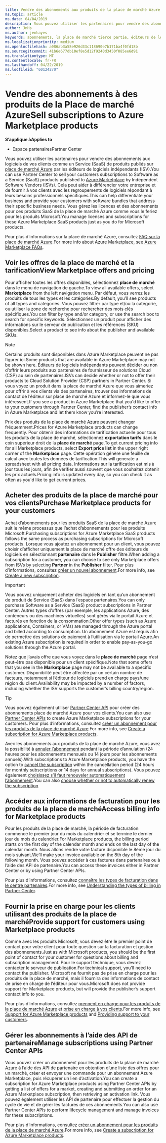 ```yaml
---
title: Vendre des abonnements aux produits de la place de marché Azure | Partenaires
ms.topic: article
ms.date: 04/04/2019
description: Vous pouvez utiliser les partenaires pour vendre des abonnements aux logiciels de vos clients en tant que Service (SaaS) produits publiés sur la place de marché Azure par les éditeurs de logiciels indépendants (ISV).
author: JnHs
ms.author: jenhayes
keywords: abonnements, la place de marché tierce partie, éditeurs de logiciels indépendants
ms.localizationpriority: medium
ms.openlocfilehash: a086ab3a58e926d33c118690e7b171ba4f0fd18b
ms.sourcegitcommit: 41b6e677db10ef8e5d12f9240d3450f085ee6d91
ms.translationtype: MT
ms.contentlocale: fr-FR
ms.lasthandoff: 04/22/2019
ms.locfileid: "60124270"
---
```

# <a name="sell-subscriptions-to-azure-marketplace-products"></a><span data-ttu-id="52ccd-104">Vendre des abonnements à des produits de la Place de marché Azure</span><span class="sxs-lookup"><span data-stu-id="52ccd-104">Sell subscriptions to Azure Marketplace products</span></span>

<span data-ttu-id="52ccd-105">**S’applique à**</span><span class="sxs-lookup"><span data-stu-id="52ccd-105">**Applies to**</span></span>

- <span data-ttu-id="52ccd-106">Espace partenaires</span><span class="sxs-lookup"><span data-stu-id="52ccd-106">Partner Center</span></span>

<span data-ttu-id="52ccd-107">Vous pouvez utiliser les partenaires pour vendre des abonnements aux logiciels de vos clients comme un Service (SaaS) de produits publiés sur [place de marché Azure](https://azuremarketplace.microsoft.com/marketplace) par les éditeurs de logiciels indépendants (ISV).</span><span class="sxs-lookup"><span data-stu-id="52ccd-107">You can use Partner Center to sell your customers subscriptions to Software as a Service (SaaS) products published to [Azure Marketplace](https://azuremarketplace.microsoft.com/marketplace) by Independent Software Vendors (ISVs).</span></span> <span data-ttu-id="52ccd-108">Cela peut aider à différencier votre entreprise et de fournir à vos clients avec les regroupements de logiciels répondant à leurs besoins professionnels spécifiques.</span><span class="sxs-lookup"><span data-stu-id="52ccd-108">This can help differentiate your business and provide your customers with software bundles that address their specific business needs.</span></span> <span data-ttu-id="52ccd-109">Vous gérez les licences et des abonnements pour ces produits SaaS de la place de marché Azure comme vous le feriez pour les produits Microsoft.</span><span class="sxs-lookup"><span data-stu-id="52ccd-109">You manage licenses and subscriptions for these Azure Marketplace SaaS products just as you do for Microsoft products.</span></span>

<span data-ttu-id="52ccd-110">Pour plus d’informations sur la place de marché Azure, consultez [FAQ sur la place de marché Azure](https://docs.microsoft.com/azure/marketplace/marketplace-faq-publisher-guide).</span><span class="sxs-lookup"><span data-stu-id="52ccd-110">For more info about Azure Marketplace, see [Azure Marketplace FAQs](https://docs.microsoft.com/azure/marketplace/marketplace-faq-publisher-guide).</span></span>

## <a name="view-marketplace-offers-and-pricing"></a><span data-ttu-id="52ccd-111">Voir les offres de la place de marché et la tarification</span><span class="sxs-lookup"><span data-stu-id="52ccd-111">View Marketplace offers and pricing</span></span>

<span data-ttu-id="52ccd-112">Pour afficher toutes les offres disponibles, sélectionnez **place de marché** dans le menu de navigation de gauche.</span><span class="sxs-lookup"><span data-stu-id="52ccd-112">To view all available offers, select **Marketplace** from the left navigation menu.</span></span> <span data-ttu-id="52ccd-113">Par défaut, vous verrez les produits de tous les types et les catégories.</span><span class="sxs-lookup"><span data-stu-id="52ccd-113">By default, you’ll see products of all types and categories.</span></span> <span data-ttu-id="52ccd-114">Vous pouvez filtrer par type et/ou la catégorie, ou utiliser la zone de recherche pour rechercher des mots clés spécifiques.</span><span class="sxs-lookup"><span data-stu-id="52ccd-114">You can filter by type and/or category, or use the search box to search for specific keywords.</span></span> <span data-ttu-id="52ccd-115">Sélectionnez un produit pour afficher des informations sur le serveur de publication et les références (SKU) disponibles.</span><span class="sxs-lookup"><span data-stu-id="52ccd-115">Select a product to see info about the publisher and available SKUs.</span></span>

> [!NOTE]
> <span data-ttu-id="52ccd-116">Certains produits sont disponibles dans Azure Marketplace peuvent ne pas figurer ici.</span><span class="sxs-lookup"><span data-stu-id="52ccd-116">Some products that are available in Azure Marketplace may not be shown here.</span></span> <span data-ttu-id="52ccd-117">Éditeurs de logiciels indépendants peuvent décider ou non d’offrir leurs produits aux partenaires de fournisseur de solutions Cloud (CSP) au sein de partenaires.</span><span class="sxs-lookup"><span data-stu-id="52ccd-117">ISVs can decide whether or not to offer their products to Cloud Solution Provider (CSP) partners in Partner Center.</span></span> <span data-ttu-id="52ccd-118">Si vous voyez un produit dans la place de marché Azure que vous aimeriez pour offrir à vos clients via des partenaires, trouver des informations de contact de l’éditeur sur place de marché Azure et informez-le que vous intéressent.</span><span class="sxs-lookup"><span data-stu-id="52ccd-118">If you see a product in Azure Marketplace that you'd like to offer to your customers through Partner Center, find the publisher’s contact info in Azure Marketplace and let them know you’re interested.</span></span>

<span data-ttu-id="52ccd-119">Prix des produits de la place de marché Azure peuvent changer fréquemment.</span><span class="sxs-lookup"><span data-stu-id="52ccd-119">Prices for Azure Marketplace products can change frequently.</span></span> <span data-ttu-id="52ccd-120">Pour obtenir des informations de tarification actuelle pour tous les produits de la place de marché, sélectionnez **exportation tarifs** dans le coin supérieur droit de la **place de marché** page.</span><span class="sxs-lookup"><span data-stu-id="52ccd-120">To get current pricing info for all Marketplace products, select **Export price list** in the upper right corner of the **Marketplace** page.</span></span> <span data-ttu-id="52ccd-121">Cette opération génère une feuille de calcul avec toutes les données de tarification.</span><span class="sxs-lookup"><span data-stu-id="52ccd-121">This will generate a spreadsheet with all pricing data.</span></span> <span data-ttu-id="52ccd-122">Informations sur la tarification est mis à jour tous les jours, afin de vérifier aussi souvent que vous souhaitez obtenir les prix actuels.</span><span class="sxs-lookup"><span data-stu-id="52ccd-122">Pricing info is updated every day, so you can check it as often as you'd like to get current prices.</span></span>

## <a name="purchase-marketplace-products-for-your-customers"></a><span data-ttu-id="52ccd-123">Acheter des produits de la place de marché pour vos clients</span><span class="sxs-lookup"><span data-stu-id="52ccd-123">Purchase Marketplace products for your customers</span></span>

<span data-ttu-id="52ccd-124">Achat d’abonnements pour les produits SaaS de la place de marché Azure suit le même processus que l’achat d’abonnements pour les produits Microsoft.</span><span class="sxs-lookup"><span data-stu-id="52ccd-124">Purchasing subscriptions for Azure Marketplace SaaS products follows the same process as purchasing subscriptions for Microsoft products.</span></span> <span data-ttu-id="52ccd-125">Lorsque vous ajoutez un abonnement pour un client, vous pouvez choisir d’afficher uniquement la place de marché offre des éditeurs de logiciels en sélectionnant **partenaire** dans le **Publisher** filtre.</span><span class="sxs-lookup"><span data-stu-id="52ccd-125">When adding a subscription for a customer, you can choose to see only Marketplace offers from ISVs by selecting **Partner** in the **Publisher** filter.</span></span> <span data-ttu-id="52ccd-126">Pour plus d’informations, consultez [créer un nouvel abonnement](create-a-new-subscription.md).</span><span class="sxs-lookup"><span data-stu-id="52ccd-126">For more info, see [Create a new subscription](create-a-new-subscription.md).</span></span>

> [!IMPORTANT]
> <span data-ttu-id="52ccd-127">Vous pouvez uniquement acheter des logiciels en tant qu’un abonnement de produit de Service (SaaS) dans l’espace partenaires.</span><span class="sxs-lookup"><span data-stu-id="52ccd-127">You can only purchase Software as a Service (SaaS) product subscriptions in Partner Center.</span></span> <span data-ttu-id="52ccd-128">Autres types d’offres (par exemple, les applications Azure, des conteneurs ou des machines virtuelles) sont gérés via le portail Azure et facturés en fonction de la consommation.</span><span class="sxs-lookup"><span data-stu-id="52ccd-128">Other offer types (such as Azure applications, Containers, or VMs) are managed through the Azure portal and billed according to consumption.</span></span> <span data-ttu-id="52ccd-129">Un abonnement Azure est requis afin de permettre des solutions de paiement à l’utilisation via le portail Azure.</span><span class="sxs-lookup"><span data-stu-id="52ccd-129">An existing Azure subscription is required in order to enable pay-as-you-go solutions through the Azure portal.</span></span>

<span data-ttu-id="52ccd-130">Notez que j’avais offre que vous voyez dans le **place de marché** page n’est peut-être pas disponible pour un client spécifique.</span><span class="sxs-lookup"><span data-stu-id="52ccd-130">Note that some offers that you see in the **Marketplace** page may not be available to a specific customer.</span></span> <span data-ttu-id="52ccd-131">Disponibilité peut être affectée par un certain nombre de facteurs, notamment si l’éditeur de logiciels prend en charge pays/une région du client.</span><span class="sxs-lookup"><span data-stu-id="52ccd-131">Availability may be impacted by a number of factors, including whether the ISV supports the customer’s billing country/region.</span></span>

> [!TIP]
> <span data-ttu-id="52ccd-132">Vous pouvez également utiliser [Partner Center API](https://docs.microsoft.com/partner-center/develop/) pour créer des abonnements place de marché Azure pour vos clients.</span><span class="sxs-lookup"><span data-stu-id="52ccd-132">You can also use [Partner Center APIs](https://docs.microsoft.com/partner-center/develop/) to create Azure Marketplace subscriptions for your customers.</span></span> <span data-ttu-id="52ccd-133">Pour plus d’informations, consultez [créer un abonnement pour les produits de la place de marché Azure](https://docs.microsoft.com/partner-center/develop/create-subscription-azure-marketplace-products).</span><span class="sxs-lookup"><span data-stu-id="52ccd-133">For more info, see [Create a subscription for Azure Marketplace products](https://docs.microsoft.com/partner-center/develop/create-subscription-azure-marketplace-products).</span></span>

<span data-ttu-id="52ccd-134">Avec les abonnements aux produits de la place de marché Azure, vous avez la possibilité à [annuler l’abonnement](https://docs.microsoft.com/partner-center/create-a-new-subscription#cancel-a-subscription) pendant la période d’annulation (24 heures pour les abonnements mensuels ou 14 jours pour les abonnements annuels).</span><span class="sxs-lookup"><span data-stu-id="52ccd-134">With subscriptions to Azure Marketplace products, you have the option to [cancel the subscription](https://docs.microsoft.com/partner-center/create-a-new-subscription#cancel-a-subscription) within the cancellation period (24 hours for monthly subscriptions or 14 days for annual subscriptions).</span></span> <span data-ttu-id="52ccd-135">Vous pouvez également [choisissez s’il faut renouveler automatiquement l’abonnement](https://docs.microsoft.com/partner-center/create-a-new-subscription#choose-whether-to-automatically-renew-an-azure-marketplace-subscription).</span><span class="sxs-lookup"><span data-stu-id="52ccd-135">You can also [choose whether or not to automatically renew the subscription](https://docs.microsoft.com/partner-center/create-a-new-subscription#choose-whether-to-automatically-renew-an-azure-marketplace-subscription).</span></span>

## <a name="access-billing-info-for-marketplace-products"></a><span data-ttu-id="52ccd-136">Accéder aux informations de facturation pour les produits de la place de marché</span><span class="sxs-lookup"><span data-stu-id="52ccd-136">Access billing info for Marketplace products</span></span>

<span data-ttu-id="52ccd-137">Pour les produits de la place de marché, la période de facturation commence le premier jour du mois du calendrier et se termine le dernier jour du mois du calendrier.</span><span class="sxs-lookup"><span data-stu-id="52ccd-137">For Marketplace products, the billing period starts on the first day of the calendar month and ends on the last day of the calendar month.</span></span> <span data-ttu-id="52ccd-138">Nous allons rendre votre facture disponible le 8ème jour du mois suivant.</span><span class="sxs-lookup"><span data-stu-id="52ccd-138">We’ll make your invoice available on the 8th day of the following month.</span></span> <span data-ttu-id="52ccd-139">Vous pouvez accéder à ces factures dans partenaires ou à l’aide des API de partenaire.</span><span class="sxs-lookup"><span data-stu-id="52ccd-139">You can access these invoices either in Partner Center or by using Partner Center APIs.</span></span>

<span data-ttu-id="52ccd-140">Pour plus d’informations, consultez [connaître les types de facturation dans le centre partenaires](https://docs.microsoft.com/partner-center/billing-different-types#billing-for-one-time-and-select-recurring-charges).</span><span class="sxs-lookup"><span data-stu-id="52ccd-140">For more info, see [Understanding the types of billing in Partner Center](https://docs.microsoft.com/partner-center/billing-different-types#billing-for-one-time-and-select-recurring-charges).</span></span>

## <a name="provide-support-for-customers-using-marketplace-products"></a><span data-ttu-id="52ccd-141">Fournir la prise en charge pour les clients utilisant des produits de la place de marché</span><span class="sxs-lookup"><span data-stu-id="52ccd-141">Provide support for customers using Marketplace products</span></span>

<span data-ttu-id="52ccd-142">Comme avec les produits Microsoft, vous devez être le premier point de contact pour votre client pour toute question sur la facturation et gestion des abonnements.</span><span class="sxs-lookup"><span data-stu-id="52ccd-142">Just as with Microsoft products, you should be the first point of contact for your customer for questions about billing and subscription management.</span></span> <span data-ttu-id="52ccd-143">Pour le support technique, vous devrez contacter le serveur de publication.</span><span class="sxs-lookup"><span data-stu-id="52ccd-143">For technical support, you'll need to contact the publisher.</span></span> <span data-ttu-id="52ccd-144">Microsoft ne fournit pas de prise en charge pour les produits de la place de marché, mais il fournira des informations de contact de prise en charge de l’éditeur pour vous.</span><span class="sxs-lookup"><span data-stu-id="52ccd-144">Microsoft does not provide support for Marketplace products, but will provide the publisher’s support contact info to you.</span></span>

<span data-ttu-id="52ccd-145">Pour plus d’informations, consultez [prennent en charge pour les produits de la place de marché Azure](https://docs.microsoft.com/partner-center/report-problems-on-behalf-of-a-customer#support-for-azure-marketplace-products) et [prise en charge à vos clients](https://docs.microsoft.com/partner-center/customer-support).</span><span class="sxs-lookup"><span data-stu-id="52ccd-145">For more info, see [Support for Azure Marketplace products](https://docs.microsoft.com/partner-center/report-problems-on-behalf-of-a-customer#support-for-azure-marketplace-products) and [Providing support to your customers](https://docs.microsoft.com/partner-center/customer-support).</span></span>

## <a name="manage-subscriptions-using-partner-center-apis"></a><span data-ttu-id="52ccd-146">Gérer les abonnements à l’aide des API de partenaire</span><span class="sxs-lookup"><span data-stu-id="52ccd-146">Manage subscriptions using Partner Center APIs</span></span>

<span data-ttu-id="52ccd-147">Vous pouvez créer un abonnement pour les produits de la place de marché Azure à l’aide des API de partenaire en obtention d’une liste des offres pour un marché, créer et envoyer une commande pour un abonnement Azure Marketplace, puis récupérer un lien d’activation.</span><span class="sxs-lookup"><span data-stu-id="52ccd-147">You can create a subscription for Azure Marketplace products using Partner Center APIs by getting a list of offers for a market, creating and submitting an order for an Azure Marketplace subscription, then retrieving an activation link.</span></span> <span data-ttu-id="52ccd-148">Vous pouvez également utiliser les API de partenaire pour effectuer la gestion du cycle de vie et de gérer les factures de ces abonnements.</span><span class="sxs-lookup"><span data-stu-id="52ccd-148">You can also use Partner Center APIs to perform lifecycle management and manage invoices for these subscriptions.</span></span>

<span data-ttu-id="52ccd-149">Pour plus d’informations, consultez [créer un abonnement pour les produits de la place de marché Azure](https://docs.microsoft.com/partner-center/develop/create-subscription-azure-marketplace-products).</span><span class="sxs-lookup"><span data-stu-id="52ccd-149">For more info, see [Create a subscription for Azure Marketplace products](https://docs.microsoft.com/partner-center/develop/create-subscription-azure-marketplace-products).</span></span>